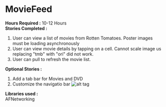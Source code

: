 # MovieFeed  
**Hours Required :** 10-12 Hours   
**Stories Completed :**   
1. User can view a list of movies from Rotten Tomatoes. Poster images must be loading asynchronously  
2. User can view movie details by tapping on a cell. Cannot scale image us replacing "tmb" with "ori" did not work.
3. User can pull to refresh the movie list. 

**Optional Stories :** 
1. Add a tab bar for Movies and DVD
2. Customize the navigatio bar
![alt tag](http://g.recordit.co/Rdb7fGFCxx.gif)

**Libraries used :**   
AFNetworking
